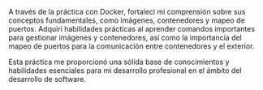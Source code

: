 A través de la práctica con Docker, fortalecí mi comprensión sobre sus conceptos fundamentales, como imágenes, contenedores y mapeo de puertos. Adquirí habilidades prácticas al aprender comandos importantes para gestionar imágenes y contenedores, así como la importancia del mapeo de puertos para la comunicación entre contenedores y el exterior.

Esta práctica me proporcionó una sólida base de conocimientos y habilidades esenciales para mi desarrollo profesional en el ámbito del desarrollo de software. 
